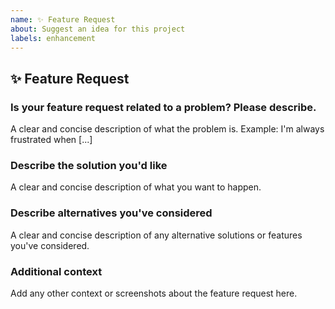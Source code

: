 ```yaml
---
name: ✨ Feature Request
about: Suggest an idea for this project
labels: enhancement
---
```


## ✨ Feature Request

### Is your feature request related to a problem? Please describe.
A clear and concise description of what the problem is. Example: I'm always frustrated when [...]

### Describe the solution you'd like
A clear and concise description of what you want to happen.

### Describe alternatives you've considered
A clear and concise description of any alternative solutions or features you've considered.

### Additional context
Add any other context or screenshots about the feature request here.
